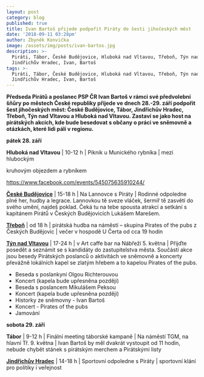 ```yaml
---
layout: post
category: blog
published: true
title: Ivan Bartoš přijede podpořit Piráty do šesti jihočeských měst
date: '2018-09-11 03:28pm'
author: Zbyněk Konvička
image: /assets/img/posts/ivan-bartos.jpg
description: >-
  Piráti, Tábor, České Budějovice, Hluboká nad Vltavou, Třeboň, Týn nad Vltavou,
  Jindřichův Hradec, Ivan, Bartoš
tags: >-
  Piráti, Tábor, České Budějovice, Hluboká nad Vltavou, Třeboň, Týn nad Vltavou,
  Jindřichův Hradec, Ivan, Bartoš
---
```

**Předseda Pirátů a poslanec PSP ČR Ivan Bartoš v rámci své předvolební šňůry po městech České republiky přijede ve dnech 28.-29. září podpořit šest jihočeských měst: České Budějovice, Tábor, Jindřichův Hradec, Třeboň, Týn nad Vltavou a Hluboká nad Vltavou. Zastaví se jako host na pirátských akcích, kde bude besedovat s občany o práci ve sněmovně a otázkách, které lidi pálí v regionu.**

**pátek 28. září** 

**Hluboká nad Vltavou** | 10-12 h | Piknik u Munického rybníka | mezi hlubockým

kruhovým objezdem a rybníkem 

https://www.facebook.com/events/545075635910244/

[**České Budějovice**](https://www.facebook.com/events/386084621926933/) | 15-18 h | Na Lannovce s Piráty | Rodinné odpoledne plné her, hudby a legrace. Lannovkou tě sveze vláček, šermíř tě zasvětí do svého umění, najdeš poklad. Čeká tu na tebe spousta atrakcí a setkání s kapitánem Pirátů v Českých Budějovicích Lukášem Marešem. 

[**Třeboň**](https://www.facebook.com/events/323896308184510/) | od 18 h | pirátská hudba na náměstí – skupina Pirates of the pubs z Českých Budějovic | večer v hospodě U Čerta od cca 19 hodin 

[**Týn nad Vltavou**](https://www.facebook.com/events/533188697118815/) | 17-24 h | v Art caffe bar na Nábřeží 5. května | Přijďte posedět a seznámit se s kandidáty do zastupitelstva města. Součástí akce jsou besedy Pirátských poslanců o aktivitách ve sněmovně a koncerty převážně lokálních kapel se zlatým hřebem a to kapelou Pirates of the pubs. 

* Beseda s poslankyní Olgou Richterouvou
* Koncert (kapela bude upřesněna později)
* Beseda s poslancem Mikulášem Peksou
* Koncert (kapela bude upřesněna později)
* Historky ze sněmovny - Ivan Bartoš
* Koncert - Pirates of the pubs
* Jamování



**sobota 29. září**

**Tábor** | 9-12 h | Finální meeting táborské kampaně | Na náměstí TGM, na hlavní Tř. 9. května | Ivan Bartoš by měl dvakrát vystoupit od 11 hodin, nebude chybět stánek s pirátským merchem a Pirátskými listy

[**Jindřichův Hradec**](https://www.facebook.com/events/2181326825447413/) | 14-18 h | Sportovní odpoledne s Piráty | sportovní klání pro politiky i veřejnost
